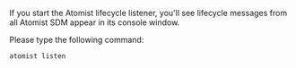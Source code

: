 
If you start the Atomist lifecycle listener, you'll
see lifecycle messages from all Atomist SDM appear in its
console window.

Please type the following command:

```bash
atomist listen
```